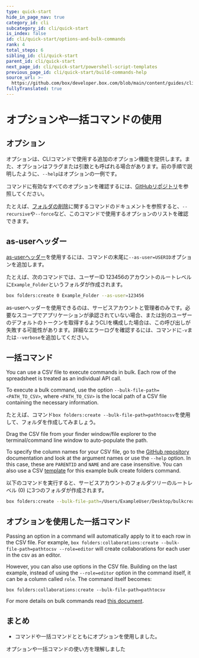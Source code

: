 ```yaml
---
type: quick-start
hide_in_page_nav: true
category_id: cli
subcategory_id: cli/quick-start
is_index: false
id: cli/quick-start/options-and-bulk-commands
rank: 4
total_steps: 6
sibling_id: cli/quick-start
parent_id: cli/quick-start
next_page_id: cli/quick-start/powershell-script-templates
previous_page_id: cli/quick-start/build-commands-help
source_url: >-
  https://github.com/box/developer.box.com/blob/main/content/guides/cli/quick-start/4-options-and-bulk-commands.md
fullyTranslated: true
---
```

# オプションや一括コマンドの使用

## オプション

オプションは、CLIコマンドで使用する追加のオプション機能を提供します。また、オプションはフラグまたは引数とも呼ばれる場合があります。前の手順で説明したように、`--help`はオプションの一例です。

コマンドに有効なすべてのオプションを確認するには、[GitHubリポジトリ][github]を参照してください。

たとえば、[フォルダの削除][df]に関するコマンドのドキュメントを参照すると、`--recursive`や`--force`など、このコマンドで使用するオプションのリストを確認できます。

## as-userヘッダー

[as-userヘッダー][asuser]を使用するには、コマンドの末尾に`--as-user=USERID`オプションを追加します。

たとえば、次のコマンドでは、ユーザーID 123456のアカウントのルートレベルに`Example_Folder`というフォルダが作成されます。

```bash
box folders:create 0 Example_Folder --as-user=123456
```

<message type="warning"></message>

as-userヘッダーを使用できるのは、サービスアカウントと管理者のみです。必要なスコープでアプリケーションが承認されていない場合、または別のユーザーのデフォルトのトークンを取得するようCLIを構成した場合は、この呼び出しが失敗する可能性があります。詳細なエラーログを確認するには、コマンドに`-v`または`--verbose`を追加してください。

</Message>

## 一括コマンド

<!--alex ignore execute-->

You can use a CSV file to execute commands in bulk. Each row of the spreadsheet is treated as an individual API call.

<!--alex ignore execute-->

To execute a bulk command, use the option `--bulk-file-path=<PATH_TO_CSV>`, where `<PATH_TO_CSV>` is the local path of a CSV file containing the necessary information.

<!-- markdownlint-disable line-length -->

たとえば、コマンド`box folders:create --bulk-file-path=pathtoacsv`を使用して、フォルダを作成してみましょう。

<!-- markdownlint-enable line-length -->

<message type="tip"></message>

Drag the CSV file from your finder window/file explorer to the terminal/command line window to auto-populate the path.

</Message>

To specify the column names for your CSV file, go to the [GitHub repository][github] documentation and look at the argument names or use the `--help` option. In this case, these are `PARENTID` and `NAME` and are case insensitive. You can also use a CSV [template][csv] for this example bulk create folders command.

<!--alex ignore executing-->

以下のコマンドを実行すると、サービスアカウントのフォルダツリーのルートレベル (0) に3つのフォルダが作成されます。

<!-- markdownlint-disable line-length -->

```bash
box folders:create --bulk-file-path=/Users/ExampleUser/Desktop/bulkcreatefolders.csv
```

<!-- markdownlint-enable line-length -->

## オプションを使用した一括コマンド

<!-- markdownlint-disable line-length -->

Passing an option in a command will automatically apply to it to each row in the CSV file. For example, `box folders:collaborations:create --bulk-file-path=pathtocsv --role=editor` will create collaborations for each user in the csv as an editor.

<!-- markdownlint-enable line-length -->

However, you can also use options in the CSV file. Building on the last example, instead of using the `--role=editor` option in the command itself, it can be a column called `role`. The command itself becomes:

<!-- markdownlint-disable line-length -->

`box folders:collaborations:create --bulk-file-path=pathtocsv`

<!-- markdownlint-enable line-length -->

For more details on bulk commands read [this document][bulk].

## まとめ

* コマンドや一括コマンドとともにオプションを使用しました。

<Next>

オプションや一括コマンドの使い方を理解しました

</Next>

[github]: https://github.com/box/boxcli#command-topics

[df]: https://github.com/box/boxcli/blob/master/docs/folders.md#box-foldersdelete-id

[asuser]: g://authentication/jwt/as-user/

[csv]: https://cloud.box.com/s/0jowjhf85dnnjt9i5pd9va1fu54i1m0m

[bulk]: g://cli/cli-docs/bulk-commands
